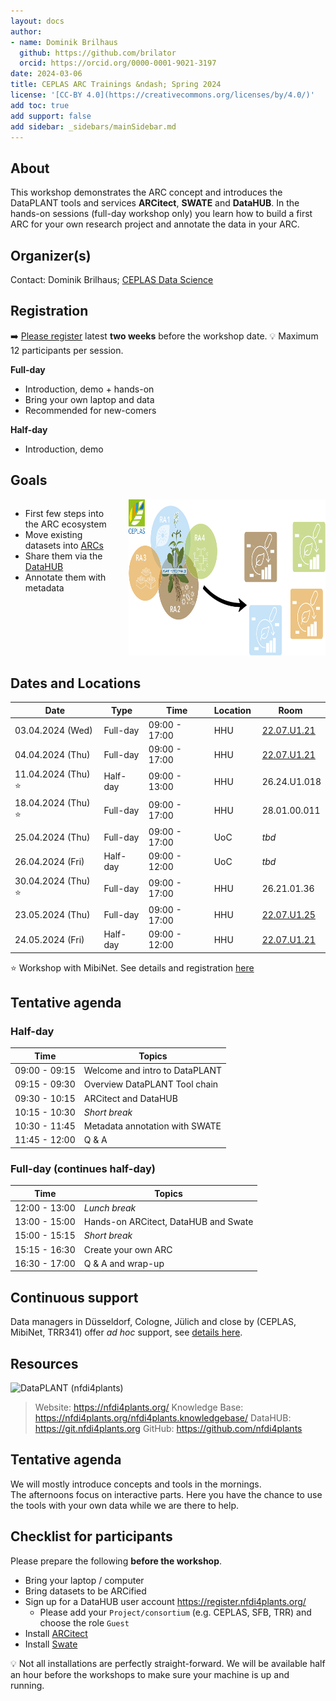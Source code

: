 ```yaml
---
layout: docs
author:
- name: Dominik Brilhaus
  github: https://github.com/brilator
  orcid: https://orcid.org/0000-0001-9021-3197
date: 2024-03-06
title: CEPLAS ARC Trainings &ndash; Spring 2024
license: '[CC-BY 4.0](https://creativecommons.org/licenses/by/4.0/)'
add toc: true
add support: false
add sidebar: _sidebars/mainSidebar.md
---
```


<style>
.columns {
    display: grid;
    grid-template-columns: repeat(2, minmax(0, 1fr));
    gap: 50px;
}
</style>

## About

This workshop demonstrates the ARC concept and introduces the DataPLANT tools and services **ARCitect**, **SWATE** and **DataHUB**. In the hands-on sessions (full-day workshop only) you learn how to build a first ARC for your own research project and annotate the data in your ARC.

## Organizer(s)

Contact: Dominik Brilhaus; [CEPLAS Data Science](https://www.ceplas.eu/en/research/data-science-and-data-management)

## Registration

➡️ [Please register](https://terminplaner6.dfn.de/de/b/87c954f819c87b27797bc747db30003b-603458) latest **two weeks** before the workshop date.
:bulb: Maximum 12 participants per session.

**Full-day**

- Introduction, demo + hands-on
- Bring your own laptop and data
- Recommended for new-comers

**Half-day**

- Introduction, demo

## Goals

<div class="columns">
<div class="columns-left">

- First few steps into the ARC ecosystem
- Move existing datasets into [ARCs](./../../../implementation/AnnotatedResearchContext.html)
- Share them via the [DataHUB](./../../../implementation/DataHub.html)
- Annotate them with metadata

</div>

<div class="columns-right">

<img style="height:250px" src='./../../../img/ceplas-ARCs.drawio.svg'/>

</div>
</div>


## Dates and Locations

 Date  | Type |  Time  |  Location  |  Room
-------|------|--------|------------|-------
03.04.2024 (Wed)  | Full-day |  09:00 - 17:00  |  HHU  |  [22.07.U1.21](https://www.ceplas.eu/en/contact/how-to-get-there)
04.04.2024 (Thu)  | Full-day |  09:00 - 17:00  |  HHU  |  [22.07.U1.21](https://www.ceplas.eu/en/contact/how-to-get-there)
11.04.2024 (Thu) :star:  | Half-day |  09:00 - 13:00  |  HHU  |  26.24.U1.018
18.04.2024 (Thu) :star:  | Full-day |  09:00 - 17:00  |  HHU  |  28.01.00.011
25.04.2024 (Thu)  | Full-day |  09:00 - 17:00  |  UoC  |  *tbd*
26.04.2024 (Fri)  | Half-day |  09:00 - 12:00  |  UoC  |  *tbd*
30.04.2024 (Thu) :star:  | Full-day |  09:00 - 17:00  |  HHU  |  26.21.01.36
23.05.2024 (Thu)  | Full-day |  09:00 - 17:00  |  HHU  |  [22.07.U1.25](https://www.ceplas.eu/en/contact/how-to-get-there)
24.05.2024 (Fri)  | Half-day |  09:00 - 12:00  |  HHU  |  [22.07.U1.21](https://www.ceplas.eu/en/contact/how-to-get-there)
 
:star: Workshop with MibiNet. See details and registration [here](https://pad.hhu.de/gXvgd5yETWa3Ks34dM3KCw?view)

## Tentative agenda

### Half-day

Time | Topics
-------- | --------
09:00 - 09:15 | Welcome and intro to DataPLANT
09:15 - 09:30 | Overview DataPLANT Tool chain
09:30 - 10:15 | ARCitect and DataHUB
10:15 - 10:30 | *Short break*
10:30 - 11:45 | Metadata annotation with SWATE
11:45 - 12:00 | Q & A

### Full-day (continues half-day)

Time | Topics
-------- | --------
12:00 - 13:00 | *Lunch break*
13:00 - 15:00 | Hands-on ARCitect, DataHUB and Swate
15:00 - 15:15 | *Short break*
15:15 - 16:30 | Create your own ARC
16:30 - 17:00 | Q & A and wrap-up

## Continuous support  

Data managers in Düsseldorf, Cologne, Jülich and close by (CEPLAS, MibiNet, TRR341) offer *ad hoc* support, see [details here](https://nfdi4plants.org/nfdi4plants.knowledgebase/docs/teaching-materials/disseminations/ARC-user-support_HHU-Uoc-FZJ/arc-user-support.html).

## Resources

<img align="left" height=35px src='https://raw.githubusercontent.com/nfdi4plants/Branding/7e7d442aafeaa767b9c14a63a16e459dadcbdaaf/logos/DataPLANT/DataPLANT_logo_minimal_rounded_bg_darkblue.svg'/> DataPLANT (nfdi4plants)

> Website: https://nfdi4plants.org/
> Knowledge Base: https://nfdi4plants.org/nfdi4plants.knowledgebase/ 
> DataHUB: https://git.nfdi4plants.org
> GitHub: https://github.com/nfdi4plants

## Tentative agenda

We will mostly introduce concepts and tools in the mornings.  
The afternoons focus on interactive parts. Here you have the chance to use the tools with your own data while we are there to help. 

## Checklist for participants

Please prepare the following **before the workshop**.

- Bring your laptop / computer
- Bring datasets to be ARCified
- Sign up for a DataHUB user account https://register.nfdi4plants.org/
  - Please add your `Project/consortium` (e.g. CEPLAS, SFB, TRR) and choose the role `Guest`
- Install <a href="https://nfdi4plants.org/nfdi4plants.knowledgebase/docs/ARCitect-Manual/index.html" target="_blank">ARCitect</a>
- Install <a href="https://nfdi4plants.org/nfdi4plants.knowledgebase/docs/SwateManual/Docs01-Installing-Swate.html" target="_blank">Swate</a>

:bulb: Not all installations are perfectly straight-forward. We will be available half an hour before the workshops to make sure your machine is up and running.
